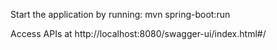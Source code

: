 Start the application by running:
mvn spring-boot:run

Access APIs at http://localhost:8080/swagger-ui/index.html#/
